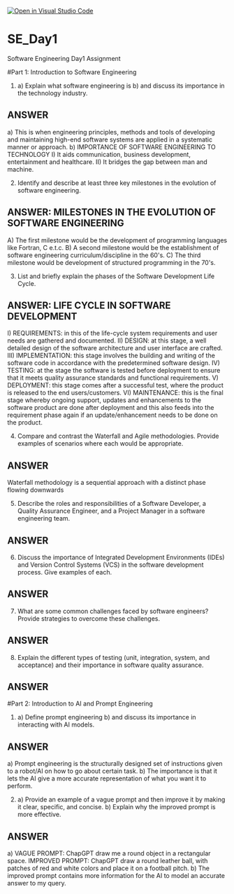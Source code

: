 [![Open in Visual Studio Code](https://classroom.github.com/assets/open-in-vscode-2e0aaae1b6195c2367325f4f02e2d04e9abb55f0b24a779b69b11b9e10269abc.svg)](https://classroom.github.com/online_ide?assignment_repo_id=15570984&assignment_repo_type=AssignmentRepo)
# SE_Day1
Software Engineering Day1 Assignment

#Part 1: Introduction to Software Engineering

1. a) Explain what software engineering is 
b) and discuss its importance in the technology industry.
## ANSWER ## 
a) This is when engineering principles, methods and tools of developing and maintaining high-end software systems are applied in a systematic manner or approach.
b) IMPORTANCE OF SOFTWARE ENGINEERING TO TECHNOLOGY
    I) It aids communication, business development, entertainment and healthcare.
    II) It bridges the gap between man and machine.

2. Identify and describe at least three key milestones in the evolution of software engineering.
## ANSWER: MILESTONES IN THE EVOLUTION OF SOFTWARE ENGINEERING ##
A) The first milestone would be the development of programming languages like Fortran, C e.t.c. 
B) A second milestone would be the establishment of software engineering curriculum/discipline in the 60's.
C) The third milestone would be development of structured programming in the 70's.

3. List and briefly explain the phases of the Software Development Life Cycle.
## ANSWER: LIFE CYCLE IN SOFTWARE DEVELOPMENT ##
I) REQUIREMENTS: in this of the life-cycle system requirements and user needs are gathered and documented.
II) DESIGN: at this stage, a well detailed design of the software architecture and user interface are crafted.
III) IMPLEMENTATION: this stage involves the building and writing of the software code in accordance with the predetermined software design.
IV) TESTING: at the stage the software is tested before deployment to ensure that it meets quality assurance standards and functional requirements.
V) DEPLOYMENT: this stage comes after a successful test, where the product is released to the end users/customers.
VI) MAINTENANCE: this is the final stage whereby ongoing support, updates and enhancements to the software product are done after deployment and this also feeds into the requirement phase again if an update/enhancement needs to be done on the product.

4. Compare and contrast the Waterfall and Agile methodologies. Provide examples of scenarios where each would be appropriate.
## ANSWER ##
Waterfall methodology is a sequential approach with a distinct phase flowing downwards


5. Describe the roles and responsibilities of a Software Developer, a Quality Assurance Engineer, and a Project Manager in a software engineering team.
## ANSWER ##

6. Discuss the importance of Integrated Development Environments (IDEs) and Version Control Systems (VCS) in the software development process. Give examples of each.
## ANSWER ##

7. What are some common challenges faced by software engineers? Provide strategies to overcome these challenges.
## ANSWER ##

8. Explain the different types of testing (unit, integration, system, and acceptance) and their importance in software quality assurance.
## ANSWER ##

#Part 2: Introduction to AI and Prompt Engineering


1. a) Define prompt engineering 
b) and discuss its importance in interacting with AI models.
## ANSWER ##
a) Prompt engineering is the structurally designed set of instructions given to a robot/AI on how to go about certain task.
b) The importance is that it lets the AI give a more accurate representation of what you want it to perform.

2. a) Provide an example of a vague prompt and then improve it by making it clear, specific, and concise. 
b) Explain why the improved prompt is more effective.
## ANSWER ##
a) VAGUE PROMPT: ChapGPT draw me a round object in a rectangular space.
   IMPROVED PROMPT: ChapGPT draw a round leather ball, with patches of red and white colors and place it on a football pitch.
b) The improved prompt contains more information for the AI to model an accurate answer to my query.